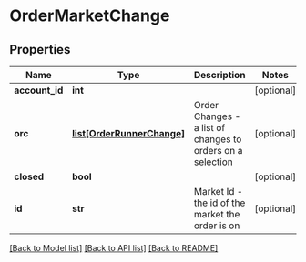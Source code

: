 # OrderMarketChange

## Properties
Name | Type | Description | Notes
------------ | ------------- | ------------- | -------------
**account_id** | **int** |  | [optional] 
**orc** | [**list[OrderRunnerChange]**](OrderRunnerChange.md) | Order Changes - a list of changes to orders on a selection | [optional] 
**closed** | **bool** |  | [optional] 
**id** | **str** | Market Id - the id of the market the order is on | [optional] 

[[Back to Model list]](../README.md#documentation-for-models) [[Back to API list]](../README.md#documentation-for-api-endpoints) [[Back to README]](../README.md)


